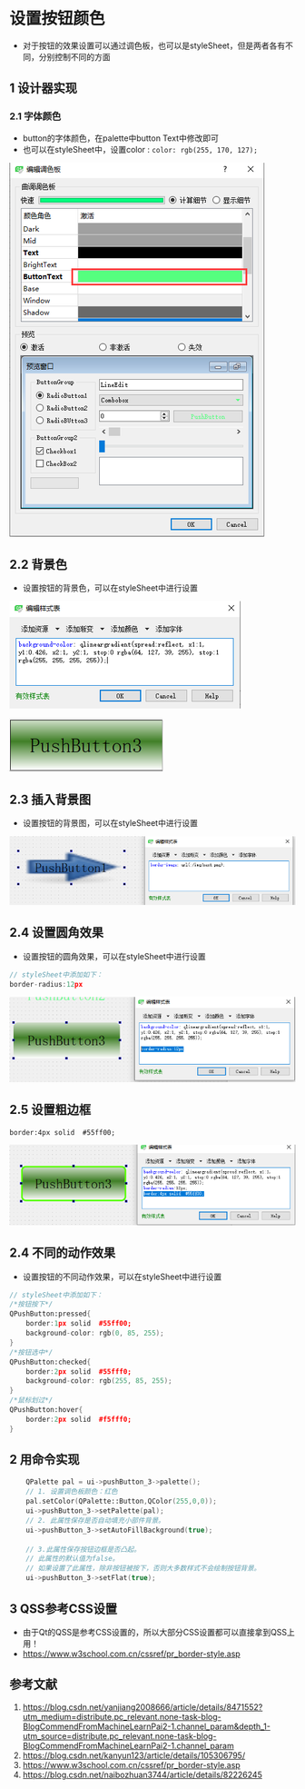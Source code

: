 # 设置按钮颜色   

- 对于按钮的效果设置可以通过调色板，也可以是styleSheet，但是两者各有不同，分别控制不同的方面  



## 1 设计器实现   
### 2.1 字体颜色   
- button的字体颜色，在palette中button Text中修改即可   
-  也可以在styleSheet中，设置color : `color: rgb(255, 170, 127);`   

![50-1](./img/50-1.png)   

## 2.2 背景色   
- 设置按钮的背景色，可以在styleSheet中进行设置   

![50-2](./img/50-2.png)   

![50-3](./img/50-3.png)   

## 2.3 插入背景图   
- 设置按钮的背景图，可以在styleSheet中进行设置   

![50-4](./img/50-4.png)   

## 2.4 设置圆角效果   
- 设置按钮的圆角效果，可以在styleSheet中进行设置   
```C++
// styleSheet中添加如下：
border-radius:12px
```
![50-5](./img/50-5.png)   


## 2.5 设置粗边框   
```
border:4px solid  #55ff00;
```
![50-6](./img/50-6.png)   




## 2.4 不同的动作效果  
- 设置按钮的不同动作效果，可以在styleSheet中进行设置   
```C++
// styleSheet中添加如下：
/*按钮按下*/
QPushButton:pressed{
	border:1px solid  #55ff00;
	background-color: rgb(0, 85, 255);
}
/*按钮选中*/
QPushButton:checked{
	border:2px solid  #55fff0;
	background-color: rgb(255, 85, 255);
}
/*鼠标划过*/
QPushButton:hover{
	border:2px solid  #f5fff0;
}

```



## 2 用命令实现    

```C++
	QPalette pal = ui->pushButton_3->palette();
    // 1. 设置调色板颜色：红色
    pal.setColor(QPalette::Button,QColor(255,0,0));
    ui->pushButton_3->setPalette(pal);
    // 2. 此属性保存是否自动填充小部件背景。
    ui->pushButton_3->setAutoFillBackground(true);

    // 3.此属性保存按钮边框是否凸起。
    // 此属性的默认值为false。
    // 如果设置了此属性，除非按钮被按下，否则大多数样式不会绘制按钮背景。
    ui->pushButton_3->setFlat(true);
```

## 3 QSS参考CSS设置   
- 由于Qt的QSS是参考CSS设置的，所以大部分CSS设置都可以直接拿到QSS上用！  
- https://www.w3school.com.cn/cssref/pr_border-style.asp   



## 参考文献  
1. https://blog.csdn.net/yanjiang2008666/article/details/8471552?utm_medium=distribute.pc_relevant.none-task-blog-BlogCommendFromMachineLearnPai2-1.channel_param&depth_1-utm_source=distribute.pc_relevant.none-task-blog-BlogCommendFromMachineLearnPai2-1.channel_param   
2. https://blog.csdn.net/kanyun123/article/details/105306795/   
3. https://www.w3school.com.cn/cssref/pr_border-style.asp  
4. https://blog.csdn.net/naibozhuan3744/article/details/82226245  